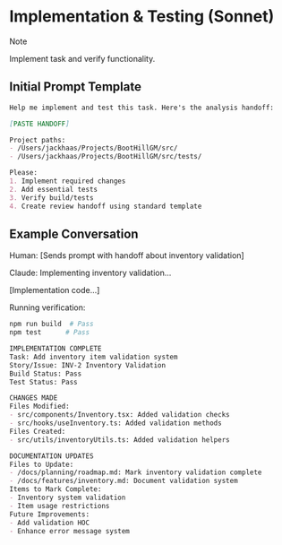 # Implementation & Testing (Sonnet)

> [!note]
> Implement task and verify functionality.

## Initial Prompt Template
```markdown
Help me implement and test this task. Here's the analysis handoff:

[PASTE HANDOFF]

Project paths:
- /Users/jackhaas/Projects/BootHillGM/src/
- /Users/jackhaas/Projects/BootHillGM/src/tests/

Please:
1. Implement required changes
2. Add essential tests
3. Verify build/tests
4. Create review handoff using standard template
```

## Example Conversation
Human: [Sends prompt with handoff about inventory validation]

Claude: Implementing inventory validation...

[Implementation code...]

Running verification:
```bash
npm run build  # Pass
npm test      # Pass
```

```markdown
IMPLEMENTATION COMPLETE
Task: Add inventory item validation system
Story/Issue: INV-2 Inventory Validation
Build Status: Pass
Test Status: Pass

CHANGES MADE
Files Modified:
- src/components/Inventory.tsx: Added validation checks
- src/hooks/useInventory.ts: Added validation methods
Files Created:
- src/utils/inventoryUtils.ts: Added validation helpers

DOCUMENTATION UPDATES
Files to Update:
- /docs/planning/roadmap.md: Mark inventory validation complete
- /docs/features/inventory.md: Document validation system
Items to Mark Complete:
- Inventory system validation
- Item usage restrictions
Future Improvements:
- Add validation HOC
- Enhance error message system
```